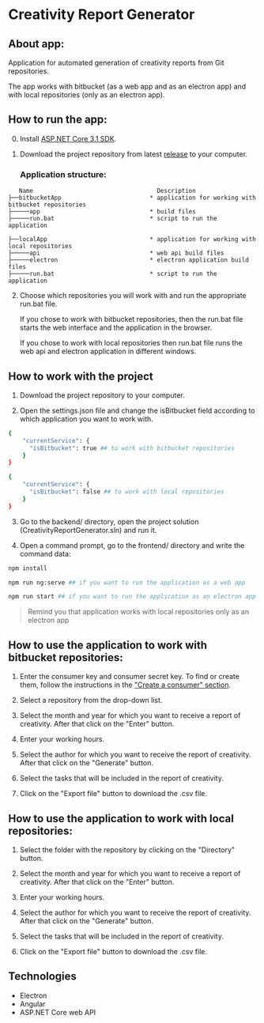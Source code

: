 # **Creativity Report Generator**
## About app:

Application for automated generation of creativity reports from Git repositories.


The app works with bitbucket (as a web app and as an electron app) and with local repositories (only as an electron app).


## How to run the app:

0) Install [ASP.NET Core 3.1 SDK](https://dotnet.microsoft.com/en-us/download/dotnet/3.1).

1) Download the project repository from latest [release](https://github.com/CL-Kyiv/creativity-report-generator/releases/tag/v2.0.0) to your computer.

   ### Application structure:
```
   Name                                   Description
├──bitbucketApp                         * application for working with bitbucket repositories
├─────app                               * build files
├─────run.bat                           * script to run the application

├──localApp                             * application for working with local repositories
├─────api                               * web api build files
├─────electron                          * electron application build files
├─────run.bat                           * script to run the application
```
2) Choose which repositories you will work with and run the appropriate run.bat file.

      If you chose to work with bitbucket repositories, then the run.bat file starts the web interface and the application in the browser.

      If you chose to work with local repositories then run.bat file runs the web api and electron application in different windows.

## How to work with the project
1) Download the project repository to your computer.

2) Open the settings.json file and change the isBitbucket field according to which application you want to work with.
```bash
{
    "currentService": {
      "isBitbucket": true ## to work with bitbucket repositories
    }
}
```
```bash
{
    "currentService": {
      "isBitbucket": false ## to work with local repositories
    }
}
```
3) Go to the backend/ directory, open the project solution (CreativityReportGenerator.sln) and run it.

4) Open a command prompt, go to the frontend/ directory and write the command data:
```bash
npm install
```

```bash
npm run ng:serve ## if you want to run the application as a web app
```
```bash
npm run start ## if you want to run the application as an electron app
```

> Remind you that application works with local repositories only as an electron app

## How to use the application to work with bitbucket repositories:

1) Enter the consumer key and consumer secret key. To find or create them, follow the instructions in the ["Create a consumer" section](https://support.atlassian.com/bitbucket-cloud/docs/use-oauth-on-bitbucket-cloud/#:~:text=make%20API%20calls.-,Create%20a%20consumer,-OAuth%20needs%20a).

2) Select a repository from the drop-down list.

3) Select the month and year for which you want to receive a report of creativity. After that click on the "Enter" button.

4) Enter your working hours.

5) Select the author for which you want to receive the report of creativity. After that click on the "Generate" button.

6) Select the tasks that will be included in the report of creativity.

7) Click on the "Export file" button to download the .csv file.

## How to use the application to work with local repositories:

1) Select the folder with the repository by clicking on the "Directory" button.

2) Select the month and year for which you want to receive a report of creativity. After that click on the "Enter" button.

3) Enter your working hours.

4) Select the author for which you want to receive the report of creativity. After that click on the "Generate" button.

5) Select the tasks that will be included in the report of creativity.

6) Click on the "Export file" button to download the .csv file.

## Technologies
* Electron
* Angular
* ASP.NET Core web API